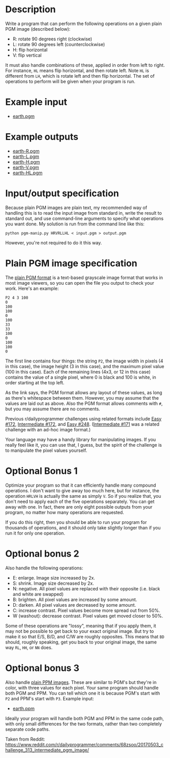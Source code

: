 # Description

Write a program that can perform the following operations on a given plain PGM image (described below):

* R: rotate 90 degrees right (clockwise)
* L: rotate 90 degrees left (counterclockwise)
* H: flip horizontal
* V: flip vertical

It must also handle combinations of these, applied in order from left to right. For instance, `HL` means flip horizontal, and then rotate left. Note `HL` is different from `LH`, which is rotate left and then flip horizontal. The set of operations to perform will be given when your program is run.

# Example input

* [earth.pgm](https://raw.githubusercontent.com/cosmologicon/problems/master/pgm/earth.pgm)

# Example outputs

* [earth-R.pgm](https://raw.githubusercontent.com/cosmologicon/problems/master/pgm/earth-R.pgm)
* [earth-L.pgm](https://raw.githubusercontent.com/cosmologicon/problems/master/pgm/earth-L.pgm)
* [earth-H.pgm](https://raw.githubusercontent.com/cosmologicon/problems/master/pgm/earth-H.pgm)
* [earth-V.pgm](https://raw.githubusercontent.com/cosmologicon/problems/master/pgm/earth-V.pgm)
* [earth-HL.pgm](https://raw.githubusercontent.com/cosmologicon/problems/master/pgm/earth-HL.pgm)

# Input/output specification

Because plain PGM images are plain text, my recommended way of handling this is to read the input image from standard in, write the result to standard out, and use command-line arguments to specify what operations you want done. My solution is run from the command line like this:

    python pgm-manip.py HRVRLLHL < input.pgm > output.pgm

However, you're not required to do it this way.

# Plain PGM image specification

The [plain PGM format](http://netpbm.sourceforge.net/doc/pgm.html#plainpgm) is a text-based grayscale image format that works in most image viewers, so you can open the file you output to check your work. Here's an example:

    P2 4 3 100
    0
    100
    100
    0
    100
    33
    33
    100
    0
    100
    100
    0

The first line contains four things: the string `P2`, the image width in pixels (4 in this case), the image height (3 in this case), and the maximum pixel value (100 in this case). Each of the remaining lines (4x3, or 12 in this case) contains the value of a single pixel, where 0 is black and 100 is white, in order starting at the top left.

As the link says, the PGM format allows any layout of these values, as long as there's whitespace between them. However, you may assume that the values are laid out as above. Also the PGM format allows comments with `#`, but you may assume there are no comments.

Previous r/dailyprogrammer challenges using related formats include [Easy #172](https://www.reddit.com/r/dailyprogrammer/comments/2ba3g3/7212014_challenge_172_easy/?st=j28xacqj&sh=3ed7c3f7), [Intermediate #172](https://www.reddit.com/r/dailyprogrammer/comments/2ba3nf/7232014_challenge172_intermediate_image_rendering/?st=j28xcp72&sh=fa3fe0d2), and [Easy #248](https://www.reddit.com/r/dailyprogrammer/comments/3zfajl/20160104_challenge_248_easy_draw_me_like_one_of/?st=j28xa8fg&sh=71cbfc6a). ([Intermediate #171](https://www.reddit.com/r/dailyprogrammer/comments/2avd5i/7162014_challenge_171_intermediate_zoom_rotate/?st=j28xgvcs&sh=682fcede) was a related challenge with an ad-hoc image format.)

Your language may have a handy library for manipulating images. If you really feel like it, you can use that, I guess, but the spirit of the challenge is to manipulate the pixel values yourself.

# Optional Bonus 1

Optimize your program so that it can efficiently handle many compound operations. I don't want to give away too much here, but for instance, the operation `HRLVH` is actually the same as simply `V`. So if you realize that, you don't need to apply each of the five operations separately. You can get away with one. In fact, there are only eight possible outputs from your program, no matter how many operations are requested.

If you do this right, then you should be able to run your program for thousands of operations, and it should only take slightly longer than if you run it for only one operation.

# Optional bonus 2

Also handle the following operations:

* E: enlarge. Image size increased by 2x.
* S: shrink. Image size decreased by 2x.
* N: negative. All pixel values are replaced with their opposite (i.e. black and white are swapped)
* B: brighten. All pixel values are increased by some amount.
* D: darken. All pixel values are decreased by some amount.
* C: increase contrast. Pixel values become more spread out from 50%.
* W (washout): decrease contrast. Pixel values get moved closer to 50%.

Some of these operations are "lossy", meaning that if you apply them, it may not be possible to get back to your exact original image. But try to make it so that E/S, B/D, and C/W are roughly opposites. This means that `BD` should, roughly speaking, get you back to your original image, the same way `RL`, `HH`, or `NN` does.

# Optional bonus 3

Also handle [plain PPM images](http://netpbm.sourceforge.net/doc/ppm.html#plainppm). These are similar to PGM's but they're in color, with three values for each pixel. Your same program should handle both PGM and PPM. You can tell which one it is because PGM's start with `P2` and PPM's start with `P3`. Example input:

* [earth.ppm](https://raw.githubusercontent.com/cosmologicon/problems/master/pgm/earth.ppm)

Ideally your program will handle both PGM and PPM in the same code path, with only small differences for the two formats, rather than two completely separate code paths.

Taken from Reddit: https://www.reddit.com/r/dailyprogrammer/comments/68zsoo/20170503_challenge_313_intermediate_pgm_image/